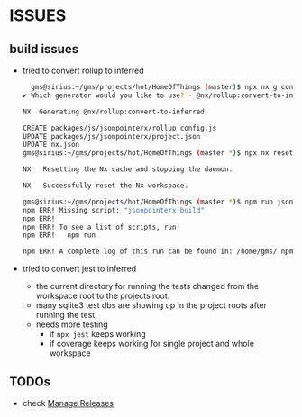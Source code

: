 # ISSUES

## build issues

- tried to convert rollup to inferred

  ```bash
    gms@sirius:~/gms/projects/hot/HomeOfThings (master)$ npx nx g convert-to-inferred
  ✔ Which generator would you like to use? · @nx/rollup:convert-to-inferred

  NX  Generating @nx/rollup:convert-to-inferred

  CREATE packages/js/jsonpointerx/rollup.config.js
  UPDATE packages/js/jsonpointerx/project.json
  UPDATE nx.json
  gms@sirius:~/gms/projects/hot/HomeOfThings (master *)$ npx nx reset

  NX   Resetting the Nx cache and stopping the daemon.

  NX   Successfully reset the Nx workspace.

  gms@sirius:~/gms/projects/hot/HomeOfThings (master *)$ npm run jsonpointerx:build
  npm ERR! Missing script: "jsonpointerx:build"
  npm ERR! 
  npm ERR! To see a list of scripts, run:
  npm ERR!   npm run

  npm ERR! A complete log of this run can be found in: /home/gms/.npm/_logs/2024-11-01T06_14_22_767Z-debug-0.log
  ```

- tried to convert jest to inferred

  - the current directory for running the tests changed from the workspace root to the projects root.
  - many sqlite3 test dbs are showing up in the project roots after running the test
  - needs more testing
    - if `npx jest` keeps working
    - if coverage keeps working for single project and whole workspace

## TODOs

- check [Manage Releases](https://nx.dev/features/manage-releases)
